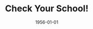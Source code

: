 ---
title: Check Your School!
featured: check-your-school-questionnaire.jpg
featuredAlt: Hand-drawn survey with questions about public school quality
layout: "tc-single"
hasContentInGallery: true
date: 1956-01-01
---